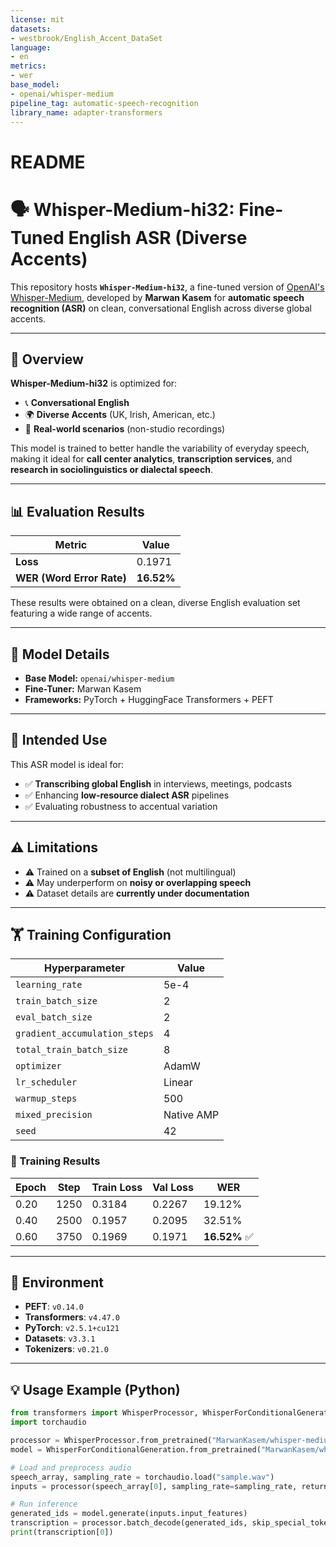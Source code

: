 ```yaml
---
license: mit
datasets:
- westbrook/English_Accent_DataSet
language:
- en
metrics:
- wer
base_model:
- openai/whisper-medium
pipeline_tag: automatic-speech-recognition
library_name: adapter-transformers
---
```

#  README 
# 🗣️ Whisper-Medium-hi32: Fine-Tuned English ASR (Diverse Accents)

This repository hosts **`Whisper-Medium-hi32`**, a fine-tuned version of [OpenAI's Whisper-Medium](https://huggingface.co/openai/whisper-medium), developed by **Marwan Kasem** for **automatic speech recognition (ASR)** on clean, conversational English across diverse global accents.

---

## 📌 Overview

**Whisper-Medium-hi32** is optimized for:

- 📞 **Conversational English**
- 🌍 **Diverse Accents** (UK, Irish, American, etc.)
- 🧪 **Real-world scenarios** (non-studio recordings)

This model is trained to better handle the variability of everyday speech, making it ideal for **call center analytics**, **transcription services**, and **research in sociolinguistics or dialectal speech**.

---

## 📊 Evaluation Results

| Metric            | Value      |
|-------------------|------------|
| **Loss**          | 0.1971     |
| **WER (Word Error Rate)** | **16.52%** |

These results were obtained on a clean, diverse English evaluation set featuring a wide range of accents.

---

## 🧠 Model Details

- **Base Model:** `openai/whisper-medium`
- **Fine-Tuner:** Marwan Kasem
- **Frameworks:** PyTorch + HuggingFace Transformers + PEFT

---

## 🚀 Intended Use

This ASR model is ideal for:

- ✅ **Transcribing global English** in interviews, meetings, podcasts
- ✅ Enhancing **low-resource dialect ASR** pipelines
- ✅ Evaluating robustness to accentual variation

---

## ⚠️ Limitations

- ⚠️ Trained on a **subset of English** (not multilingual)
- ⚠️ May underperform on **noisy or overlapping speech**
- ⚠️ Dataset details are **currently under documentation**

---

## 🏋️ Training Configuration

| Hyperparameter               | Value        |
|------------------------------|--------------|
| `learning_rate`              | 5e-4         |
| `train_batch_size`           | 2            |
| `eval_batch_size`            | 2            |
| `gradient_accumulation_steps`| 4            |
| `total_train_batch_size`     | 8            |
| `optimizer`                  | AdamW        |
| `lr_scheduler`               | Linear       |
| `warmup_steps`               | 500          |
| `mixed_precision`            | Native AMP   |
| `seed`                       | 42           |

### 🧪 Training Results

| Epoch | Step | Train Loss | Val Loss | WER     |
|-------|------|------------|----------|---------|
| 0.20  | 1250 | 0.3184     | 0.2267   | 19.12%  |
| 0.40  | 2500 | 0.1957     | 0.2095   | 32.51%  |
| 0.60  | 3750 | 0.1969     | 0.1971   | **16.52%** ✅ |

---

## 🧰 Environment

- **PEFT**: `v0.14.0`
- **Transformers**: `v4.47.0`
- **PyTorch**: `v2.5.1+cu121`
- **Datasets**: `v3.3.1`
- **Tokenizers**: `v0.21.0`
---
## 💡 Usage Example (Python)

```python
from transformers import WhisperProcessor, WhisperForConditionalGeneration
import torchaudio

processor = WhisperProcessor.from_pretrained("MarwanKasem/whisper-medium-hi32")
model = WhisperForConditionalGeneration.from_pretrained("MarwanKasem/whisper-medium-hi32")

# Load and preprocess audio
speech_array, sampling_rate = torchaudio.load("sample.wav")
inputs = processor(speech_array[0], sampling_rate=sampling_rate, return_tensors="pt")

# Run inference
generated_ids = model.generate(inputs.input_features)
transcription = processor.batch_decode(generated_ids, skip_special_tokens=True)
print(transcription[0])
```
